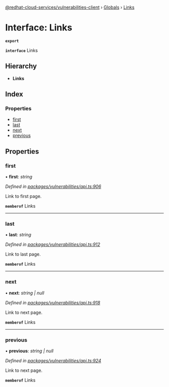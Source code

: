 [@redhat-cloud-services/vulnerabilities-client](../README.md) › [Globals](../globals.md) › [Links](links.md)

# Interface: Links

**`export`** 

**`interface`** Links

## Hierarchy

* **Links**

## Index

### Properties

* [first](links.md#first)
* [last](links.md#last)
* [next](links.md#next)
* [previous](links.md#previous)

## Properties

###  first

• **first**: *string*

*Defined in [packages/vulnerabilities/api.ts:906](https://github.com/RedHatInsights/javascript-clients/blob/master/packages/vulnerabilities/api.ts#L906)*

Link to first page.

**`memberof`** Links

___

###  last

• **last**: *string*

*Defined in [packages/vulnerabilities/api.ts:912](https://github.com/RedHatInsights/javascript-clients/blob/master/packages/vulnerabilities/api.ts#L912)*

Link to last page.

**`memberof`** Links

___

###  next

• **next**: *string | null*

*Defined in [packages/vulnerabilities/api.ts:918](https://github.com/RedHatInsights/javascript-clients/blob/master/packages/vulnerabilities/api.ts#L918)*

Link to next page.

**`memberof`** Links

___

###  previous

• **previous**: *string | null*

*Defined in [packages/vulnerabilities/api.ts:924](https://github.com/RedHatInsights/javascript-clients/blob/master/packages/vulnerabilities/api.ts#L924)*

Link to next page.

**`memberof`** Links
